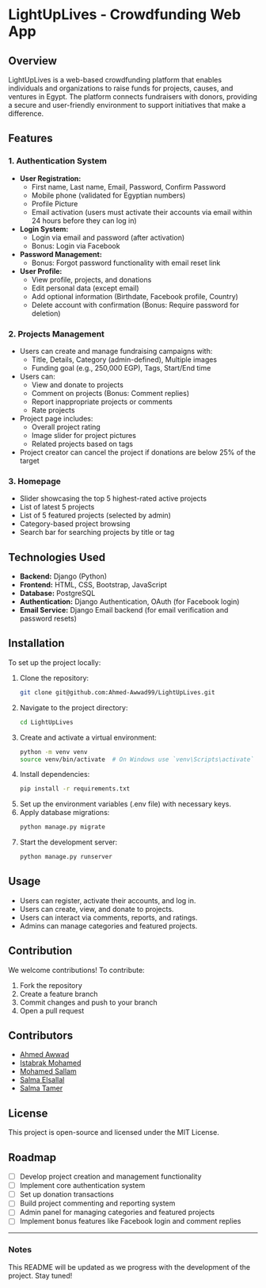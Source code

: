 # LightUpLives - Crowdfunding Web App

## Overview
LightUpLives is a web-based crowdfunding platform that enables individuals and organizations to raise funds for projects, causes, and ventures in Egypt. The platform connects fundraisers with donors, providing a secure and user-friendly environment to support initiatives that make a difference.

## Features
### 1. Authentication System
- **User Registration:**
  - First name, Last name, Email, Password, Confirm Password
  - Mobile phone (validated for Egyptian numbers)
  - Profile Picture
  - Email activation (users must activate their accounts via email within 24 hours before they can log in)
- **Login System:**
  - Login via email and password (after activation)
  - Bonus: Login via Facebook
- **Password Management:**
  - Bonus: Forgot password functionality with email reset link
- **User Profile:**
  - View profile, projects, and donations
  - Edit personal data (except email)
  - Add optional information (Birthdate, Facebook profile, Country)
  - Delete account with confirmation (Bonus: Require password for deletion)

### 2. Projects Management
- Users can create and manage fundraising campaigns with:
  - Title, Details, Category (admin-defined), Multiple images
  - Funding goal (e.g., 250,000 EGP), Tags, Start/End time
- Users can:
  - View and donate to projects
  - Comment on projects (Bonus: Comment replies)
  - Report inappropriate projects or comments
  - Rate projects
- Project page includes:
  - Overall project rating
  - Image slider for project pictures
  - Related projects based on tags
- Project creator can cancel the project if donations are below 25% of the target

### 3. Homepage
- Slider showcasing the top 5 highest-rated active projects
- List of latest 5 projects
- List of 5 featured projects (selected by admin)
- Category-based project browsing
- Search bar for searching projects by title or tag

## Technologies Used
- **Backend:** Django (Python)
- **Frontend:** HTML, CSS, Bootstrap, JavaScript
- **Database:** PostgreSQL
- **Authentication:** Django Authentication, OAuth (for Facebook login)
- **Email Service:** Django Email backend (for email verification and password resets)

## Installation
To set up the project locally:

1. Clone the repository:
   ```sh
   git clone git@github.com:Ahmed-Awwad99/LightUpLives.git
   ```
2. Navigate to the project directory:
   ```sh
   cd LightUpLives
   ```
3. Create and activate a virtual environment:
   ```sh
   python -m venv venv
   source venv/bin/activate  # On Windows use `venv\Scripts\activate`
   ```
4. Install dependencies:
   ```sh
   pip install -r requirements.txt
   ```
5. Set up the environment variables (.env file) with necessary keys.
6. Apply database migrations:
   ```sh
   python manage.py migrate
   ```
7. Start the development server:
   ```sh
   python manage.py runserver
   ```

## Usage
- Users can register, activate their accounts, and log in.
- Users can create, view, and donate to projects.
- Users can interact via comments, reports, and ratings.
- Admins can manage categories and featured projects.

## Contribution
We welcome contributions! To contribute:
1. Fork the repository
2. Create a feature branch
3. Commit changes and push to your branch
4. Open a pull request

## Contributors
- [Ahmed Awwad](https://github.com/Ahmed-Awwad99)  
- [Istabrak Mohamed](https://github.com/istabrak001)  
- [Mohamed Sallam](https://github.com/Muhamed-Sallam)
- [Salma Elsallal](https://github.com/SALMASALLAL) 
- [Salma Tamer](https://github.com/salmaali15)   

## License
This project is open-source and licensed under the MIT License.

## Roadmap
- [ ] Develop project creation and management functionality
- [ ] Implement core authentication system
- [ ] Set up donation transactions
- [ ] Build project commenting and reporting system
- [ ] Admin panel for managing categories and featured projects
- [ ] Implement bonus features like Facebook login and comment replies

---
### Notes
This README will be updated as we progress with the development of the project. Stay tuned!